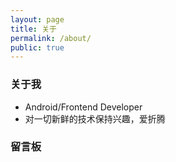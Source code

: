```yaml
---
layout: page
title: 关于
permalink: /about/
public: true
---
```

### 关于我

* Android/Frontend Developer
* 对一切新鲜的技术保持兴趣，爱折腾

### 留言板